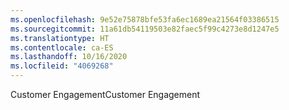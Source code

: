 ```yaml
---
ms.openlocfilehash: 9e52e75878bfe53fa6ec1689ea21564f03386515
ms.sourcegitcommit: 11a61db54119503e82faec5f99c4273e8d1247e5
ms.translationtype: HT
ms.contentlocale: ca-ES
ms.lasthandoff: 10/16/2020
ms.locfileid: "4069268"
---
```

<span data-ttu-id="32565-101">Customer Engagement</span><span class="sxs-lookup"><span data-stu-id="32565-101">Customer Engagement</span></span>